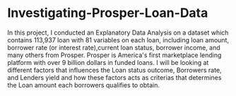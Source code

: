 # Investigating-Prosper-Loan-Data
In this project, I conducted an Explanatory Data Analysis on a dataset which contains 113,937 loan with 81 variables on each loan, including loan amount, borrower rate (or interest rate),current loan status, borrower income, and many others from Prosper. Prosper is America's first marketplace lending platform with over 9 billion dollars in funded loans. I will be looking at different factors that influences the Loan status outcome, Borrowers rate, and Lenders yield and how these factors acts as criterias that determines the Loan amount each borrowers qualifies to obtain.
